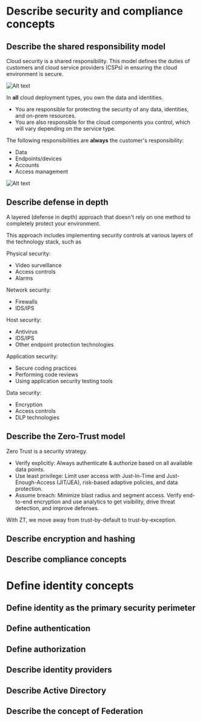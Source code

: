 # Describe security and compliance concepts
## Describe the shared responsibility model
Cloud security is a shared responsibility. This model defines the duties of customers and cloud service providers (CSPs) in ensuring the cloud environment is secure.

![Alt text](https://learn.microsoft.com/en-us/azure/security/fundamentals/media/shared-responsibility/shared-responsibility.svg)

In **all** cloud deployment types, you own the data and identities.
- You are responsible for protecting the security of any data, identities, and on-prem resources.
- You are also responsible for the cloud components you control, which will vary depending on the service type. 

The following responsibilities are **always** the customer's responsibility:
- Data
- Endpoints/devices
- Accounts
- Access management


![Alt text](https://learn.microsoft.com/en-us/azure/security/fundamentals/media/shared-responsibility/cloud-enabled-security.svg)




## Describe defense in depth
A layered (defense in depth) approach that doesn't rely on one method to completely protect your environment.

This approach includes implementing security controls at various layers of the technology stack, such as

Physical security:
- Video surveillance
- Access controls
- Alarms

Network security:
- Firewalls
- IDS/IPS

Host security:
- Antivirus
- IDS/IPS
- Other endpoint protection technologies

Application security:
- Secure coding practices
- Performing code reviews
- Using application security testing tools

Data security:
- Encryption
- Access controls
- DLP technologies


## Describe the Zero-Trust model
Zero Trust is a security strategy.

- Verify explicitly: Always authenticate & authorize based on all available data points.
- Use least privilege: Limit user access with Just-In-Time and Just-Enough-Access (JIT/JEA), risk-based adaptive policies, and data protection.
- Assume breach: Minimize blast radius and segment access. Verify end-to-end encryption and use analytics to get visibility, drive threat detection, and improve defenses.

With ZT, we move away from trust-by-default to trust-by-exception. 




## Describe encryption and hashing

## Describe compliance concepts

# Define identity concepts
## Define identity as the primary security perimeter

## Define authentication

## Define authorization

## Describe identity providers

## Describe Active Directory

## Describe the concept of Federation


